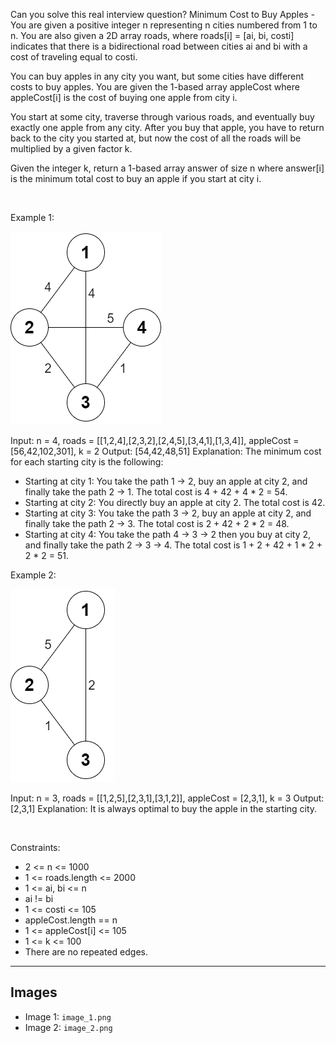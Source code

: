 Can you solve this real interview question? Minimum Cost to Buy Apples - You are given a positive integer n representing n cities numbered from 1 to n. You are also given a 2D array roads, where roads[i] = [ai, bi, costi] indicates that there is a bidirectional road between cities ai and bi with a cost of traveling equal to costi.

You can buy apples in any city you want, but some cities have different costs to buy apples. You are given the 1-based array appleCost where appleCost[i] is the cost of buying one apple from city i.

You start at some city, traverse through various roads, and eventually buy exactly one apple from any city. After you buy that apple, you have to return back to the city you started at, but now the cost of all the roads will be multiplied by a given factor k.

Given the integer k, return a 1-based array answer of size n where answer[i] is the minimum total cost to buy an apple if you start at city i.

 

Example 1:

![Example 1](./image_1.png)


Input: n = 4, roads = [[1,2,4],[2,3,2],[2,4,5],[3,4,1],[1,3,4]], appleCost = [56,42,102,301], k = 2
Output: [54,42,48,51]
Explanation: The minimum cost for each starting city is the following:
- Starting at city 1: You take the path 1 -> 2, buy an apple at city 2, and finally take the path 2 -> 1. The total cost is 4 + 42 + 4 * 2 = 54.
- Starting at city 2: You directly buy an apple at city 2. The total cost is 42.
- Starting at city 3: You take the path 3 -> 2, buy an apple at city 2, and finally take the path 2 -> 3. The total cost is 2 + 42 + 2 * 2 = 48.
- Starting at city 4: You take the path 4 -> 3 -> 2 then you buy at city 2, and finally take the path 2 -> 3 -> 4. The total cost is 1 + 2 + 42 + 1 * 2 + 2 * 2 = 51.


Example 2:

![Example 2](./image_2.png)


Input: n = 3, roads = [[1,2,5],[2,3,1],[3,1,2]], appleCost = [2,3,1], k = 3
Output: [2,3,1]
Explanation: It is always optimal to buy the apple in the starting city.


 

Constraints:

 * 2 <= n <= 1000
 * 1 <= roads.length <= 2000
 * 1 <= ai, bi <= n
 * ai != bi
 * 1 <= costi <= 105
 * appleCost.length == n
 * 1 <= appleCost[i] <= 105
 * 1 <= k <= 100
 * There are no repeated edges.

---

## Images

- Image 1: `image_1.png`
- Image 2: `image_2.png`
